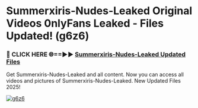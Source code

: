# Summerxiris-Nudes-Leaked Original Videos 0nlyFans Leaked - Files Updated! (g6z6)

<h3>🔴 CLICK HERE 🌐==►► <a href="https://tinyurl.com/yrmya6cz" rel="nofollow">Summerxiris-Nudes-Leaked Updated Files</a></h3>

Get Summerxiris-Nudes-Leaked and all content. Now you can access all videos and pictures of Summerxiris-Nudes-Leaked. New Updated Files 2025!

[![g6z6](https://i.imgur.com/FMdXYCs.gif)](https://tinyurl.com/yrmya6cz)
